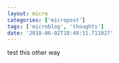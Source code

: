```yaml
---
layout: micro
categories: ['micropost']
tags: ['microblog', 'thoughts']
date: '2018-06-02T18:48:31.711027'
---
```

test this other way
